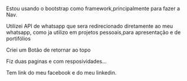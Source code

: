 Estou usando o bootstrap como framework,principalmente para fazer a Nav.

Utilizei API de whatsapp que sera redirecionado diretamente ao meu whatsapp, como ja utilizo em projetos pessoais,para apresentação e de portifólios

Criei um Botão de retornar ao topo

Fiz duas paginas e com resposividades...

Tem link do meu facebook e do meu linkedin.


